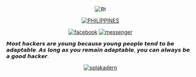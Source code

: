 <p align="center"><img src="https://user-images.githubusercontent.com/80799518/156886160-7d6e26f2-ff90-48b0-b4e2-3e19bbc9f81b.png" alt="Bt">  
<p align="center">
<a href="https://github.com/Noob-Junk"><img title="PHILIPPINES" src="https://img.shields.io/badge/FROM%20-PHILIPPINES-pink"></a>

<p align="center">
<a href="https://facebook.com/splakadern"><img title="facebook" src="https://img.shields.io/badge/Facebook-white?style=for-the-badge&logo=facebook&logoColor=black"></a>
<a href="https://m.me/splakadern"><img title="messenger" src="https://img.shields.io/badge/Messenger-white?style=for-the-badge&logo=messenger&logoColor=black"></a>

<P align="center">
<p>𝙈𝙤𝙨𝙩 𝙝𝙖𝙘𝙠𝙚𝙧𝙨 𝙖𝙧𝙚 𝙮𝙤𝙪𝙣𝙜 𝙗𝙚𝙘𝙖𝙪𝙨𝙚 𝙮𝙤𝙪𝙣𝙜 𝙥𝙚𝙤𝙥𝙡𝙚 𝙩𝙚𝙣𝙙 𝙩𝙤 𝙗𝙚 𝙖𝙙𝙖𝙥𝙩𝙖𝙗𝙡𝙚. 𝘼𝙨 𝙡𝙤𝙣𝙜 𝙖𝙨 𝙮𝙤𝙪 𝙧𝙚𝙢𝙖𝙞𝙣 𝙖𝙙𝙖𝙥𝙩𝙖𝙗𝙡𝙚, 𝙮𝙤𝙪 𝙘𝙖𝙣 𝙖𝙡𝙬𝙖𝙮𝙨 𝙗𝙚 𝙖 𝙜𝙤𝙤𝙙 𝙝𝙖𝙘𝙠𝙚𝙧.</p>
<p align="center">
<a href="https://github.com/splakadern"><img title="splakadern" src="https://github-readme-stats.vercel.app/api/top-langs/?username=splakadern&layout=compact&theme=chartreuse-dark&cache_seconds=3200"></a>
</p>
